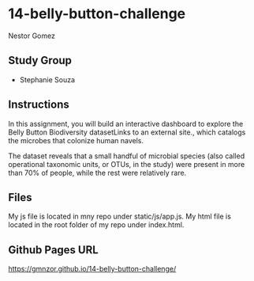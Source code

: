 # 14-belly-button-challenge
Nestor Gomez

## Study Group

- Stephanie Souza

## Instructions
In this assignment, you will build an interactive dashboard to explore the Belly Button Biodiversity datasetLinks to an external site., which catalogs the microbes that colonize human navels.

The dataset reveals that a small handful of microbial species (also called operational taxonomic units, or OTUs, in the study) were present in more than 70% of people, while the rest were relatively rare.

## Files
My js file is located in mny repo under static/js/app.js.
My html file is located in the root folder of my repo under index.html.

## Github Pages URL
https://gmnzor.github.io/14-belly-button-challenge/